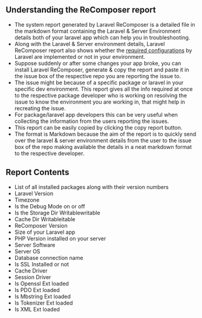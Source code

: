 ## Understanding the ReComposer report

- The system report generated by Laravel ReComposer is a detailed file in the markdown format containing the Laravel & Server Environment details both of your laravel app which can help you in troubleshooting.
- Along with the Laravel & Server environment details, Laravel ReComposer report
 also shows whether the [required configurations](https://laravel.com/docs/5.4#installation) by Laravel are implemented or not in your environment.
- Suppose suddenly or after some changes your app broke, you can install Laravel ReComposer, generate & copy the report and paste it in the issue box of the respective repo you are reporting the issue to.
- The issue might be because of a specific package or laravel in your specific dev environment. This report gives all the info required at once to the respective package developer who is working on resolving the issue to know the environment you are working in, that might help in recreating the issue.
- For package/laravel app developers this can be very useful when collecting the information from the users reporting the issues.
- This report can be easily copied by clicking the copy report button.
- The format is Markdown because the aim of the report is to quickly send over the laravel & server environment details from the user to the issue box of the repo making available the details in a neat markdown format to the respective developer.

## Report Contents

- List of all installed packages along with their version numbers
- Laravel Version                 
- Timezone                  
- Is the Debug Mode on or off      
- Is the Storage Dir Writablewritable  
- Cache Dir Writableitable            
- ReComposer Version
- Size of your Laravel app
- PHP Version installed on your server
- Server Software
- Server OS
- Database connection name
- Is SSL Installed or not
- Cache Driver
- Session Driver
- Is Openssl Ext loaded
- Is PDO Ext loaded
- Is Mbstring Ext loaded
- Is Tokenizer Ext loaded
- Is XML Ext loaded
